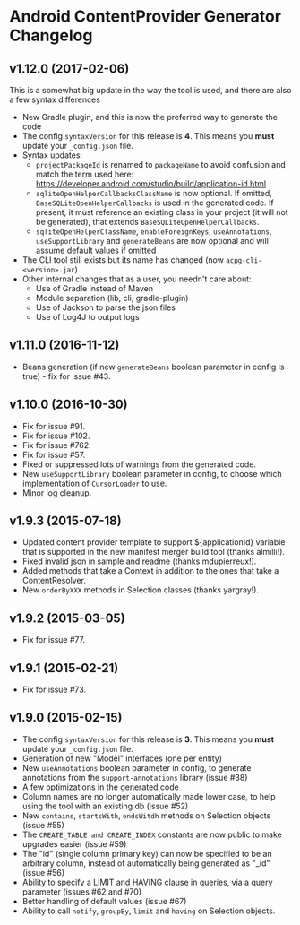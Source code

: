 Android ContentProvider Generator Changelog
===========================================

v1.12.0 (2017-02-06)
------
This is a somewhat big update in the way the tool is used, and there are also a few syntax differences

- New Gradle plugin, and this is now the preferred way to generate the code
- The config `syntaxVersion` for this release is **4**.  This means you **must** update your `_config.json` file.
- Syntax updates:
    - `projectPackageId` is renamed to `packageName` to avoid confusion and match the term used here: https://developer.android.com/studio/build/application-id.html
    - `sqliteOpenHelperCallbacksClassName` is now optional. If omitted, `BaseSQLiteOpenHelperCallbacks` is used in the generated code. If present, it must reference an existing class in your project (it will not be generated), that extends `BaseSQLiteOpenHelperCallbacks`.
    - `sqliteOpenHelperClassName`, `enableForeignKeys`, `useAnnotations`, `useSupportLibrary` and `generateBeans` are now optional and will assume default values if omitted
- The CLI tool still exists but its name has changed (now `acpg-cli-<version>.jar`)
- Other internal changes that as a user, you needn't care about:
    - Use of Gradle instead of Maven
    - Module separation (lib, cli, gradle-plugin)
    - Use of Jackson to parse the json files
    - Use of Log4J to output logs

v1.11.0 (2016-11-12)
------
- Beans generation (if new `generateBeans` boolean parameter in config is true) - fix for issue #43.

v1.10.0 (2016-10-30)
------
- Fix for issue #91.
- Fix for issue #102.
- Fix for issue #762.
- Fix for issue #57.
- Fixed or suppressed lots of warnings from the generated code.
- New `useSupportLibrary` boolean parameter in config, to choose which implementation of `CursorLoader` to use.
- Minor log cleanup.

v1.9.3 (2015-07-18)
------
- Updated content provider template to support ${applicationId} variable that is supported in the
new manifest merger build tool (thanks almilli!).
- Fixed invalid json in sample and readme (thanks mdupierreux!).
- Added methods that take a Context in addition to the ones that take a ContentResolver.
- New `orderByXXX` methods in Selection classes (thanks yargray!).

v1.9.2 (2015-03-05)
------
- Fix for issue #77.

v1.9.1 (2015-02-21)
------
- Fix for issue #73.

v1.9.0 (2015-02-15)
------
- The config `syntaxVersion` for this release is **3**.  This means you **must** update your `_config.json` file.
- Generation of new "Model" interfaces (one per entity)
- New `useAnnotations` boolean parameter in config, to generate annotations from the `support-annotations` library (issue #38)
- A few optimizations in the generated code
- Column names are no longer automatically made lower case, to help using the tool with an existing db (issue #52)
- New `contains`, `startsWith`, `endsWitdh` methods on Selection objects (issue #55)
- The `CREATE_TABLE and CREATE_INDEX` constants are now public to make upgrades easier (issue #59)
- The "id" (single column primary key) can now be specified to be an arbitrary column, instead of automatically being generated as "_id" (issue #56)
- Ability to specify a LIMIT and HAVING clause in queries, via a query parameter (issues #62 and #70)
- Better handling of default values (issue #67)
- Ability to call `notify`, `groupBy`, `limit` and `having` on Selection objects.
